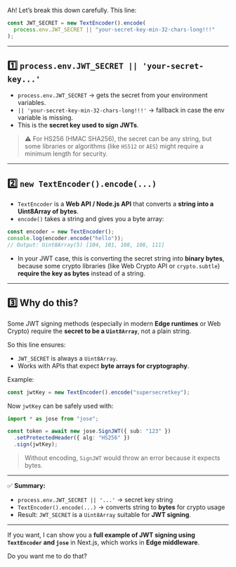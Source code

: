 Ah! Let’s break this down carefully. This line:

```ts
const JWT_SECRET = new TextEncoder().encode(
  process.env.JWT_SECRET || "your-secret-key-min-32-chars-long!!!"
);
```

---

## **1️⃣ `process.env.JWT_SECRET || 'your-secret-key...'`**

- `process.env.JWT_SECRET` → gets the secret from your environment variables.
- `|| 'your-secret-key-min-32-chars-long!!!'` → fallback in case the env variable is missing.
- This is the **secret key used to sign JWTs**.

> ⚠️ For HS256 (HMAC SHA256), the secret can be any string, but some libraries or algorithms (like `HS512` or `AES`) might require a minimum length for security.

---

## **2️⃣ `new TextEncoder().encode(...)`**

- `TextEncoder` is a **Web API / Node.js API** that converts a **string into a Uint8Array of bytes**.
- `encode()` takes a string and gives you a byte array:

```ts
const encoder = new TextEncoder();
console.log(encoder.encode("hello"));
// Output: Uint8Array(5) [104, 101, 108, 108, 111]
```

- In your JWT case, this is converting the secret string into **binary bytes**, because some crypto libraries (like Web Crypto API or `crypto.subtle`) **require the key as bytes** instead of a string.

---

## **3️⃣ Why do this?**

Some JWT signing methods (especially in modern **Edge runtimes** or Web Crypto) require the **secret to be a `Uint8Array`**, not a plain string.

So this line ensures:

- `JWT_SECRET` is always a `Uint8Array`.
- Works with APIs that expect **byte arrays for cryptography**.

Example:

```ts
const jwtKey = new TextEncoder().encode("supersecretkey");
```

Now `jwtKey` can be safely used with:

```ts
import * as jose from "jose";

const token = await new jose.SignJWT({ sub: "123" })
  .setProtectedHeader({ alg: "HS256" })
  .sign(jwtKey);
```

> Without encoding, `SignJWT` would throw an error because it expects bytes.

---

✅ **Summary:**

- `process.env.JWT_SECRET || '...'` → secret key string
- `TextEncoder().encode(...)` → converts string to **bytes** for crypto usage
- Result: `JWT_SECRET` is a `Uint8Array` suitable for **JWT signing**.

---

If you want, I can show you a **full example of JWT signing using `TextEncoder` and `jose`** in Next.js, which works in **Edge middleware**.

Do you want me to do that?
